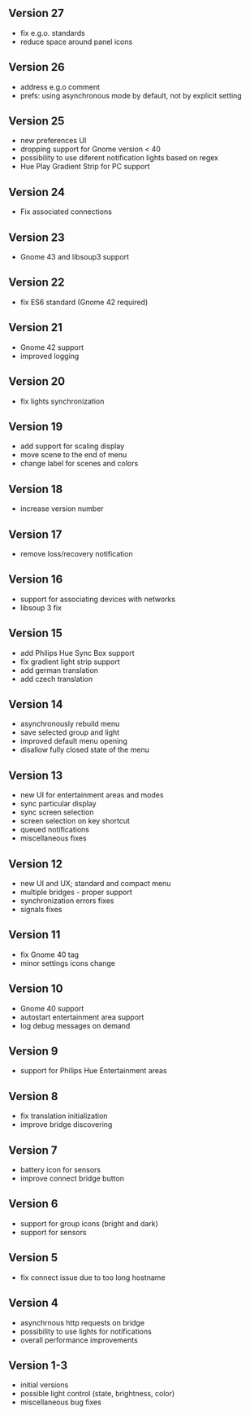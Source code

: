 ## Version 27
 * fix e.g.o. standards
 * reduce space around panel icons
## Version 26
 * address e.g.o comment
 * prefs: using asynchronous mode by default, not by explicit setting
## Version 25
 * new preferences UI
 * dropping support for Gnome version < 40
 * possibility to use diferent notification lights based on regex
 * Hue Play Gradient Strip for PC support
## Version 24
 * Fix associated connections
## Version 23
 * Gnome 43 and libsoup3 support
## Version 22
 * fix ES6 standard (Gnome 42 required)
## Version 21
 * Gnome 42 support
 * improved logging
## Version 20
 * fix lights synchronization
## Version 19
 * add support for scaling display
 * move scene to the end of menu
 * change label for scenes and colors
## Version 18
 * increase version number
## Version 17
 * remove loss/recovery notification
## Version 16
 * support for associating devices with networks
 * libsoup 3 fix
## Version 15
 * add Philips Hue Sync Box support
 * fix gradient light strip support
 * add german translation
 * add czech translation
## Version 14
 * asynchronously rebuild menu
 * save selected group and light
 * improved default menu opening
 * disallow fully closed state of the menu
## Version 13
 * new UI for entertainment areas and modes
 * sync particular display
 * sync screen selection
 * screen selection on key shortcut
 * queued notifications
 * miscellaneous fixes
## Version 12
 * new UI and UX; standard and compact menu
 * multiple bridges - proper support
 * synchronization errors fixes
 * signals fixes
## Version 11
 * fix Gnome 40 tag
 * minor settings icons change
## Version 10
 * Gnome 40 support
 * autostart entertainment area support
 * log debug messages on demand
## Version 9
 * support for Philips Hue Entertainment areas
## Version 8
 * fix translation initialization
 * improve bridge discovering
## Version 7
 * battery icon for sensors
 * improve connect bridge button
## Version 6
 * support for group icons (bright and dark)
 * support for sensors
## Version 5
 * fix connect issue due to too long hostname
## Version 4
 * asynchrnous http requests on bridge
 * possibility to use lights for notifications
 * overall performance improvements
## Version 1-3
 * initial versions
 * possible light control (state, brightness, color)
 * miscellaneous bug fixes

